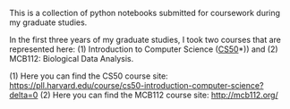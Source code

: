 This is a collection of python notebooks submitted for coursework during my graduate studies. 

In the first three years of my graduate studies, I took two courses that are represented here: (1) Introduction to Computer Science ([CS50](CS50)*)) and (2) MCB112: Biological Data Analysis.

(1) Here you can find the CS50 course site: https://pll.harvard.edu/course/cs50-introduction-computer-science?delta=0
(2) Here you can find the MCB112 course site: http://mcb112.org/
